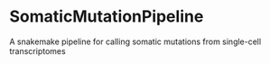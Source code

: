 # SomaticMutationPipeline
A snakemake pipeline for calling somatic mutations from single-cell transcriptomes
